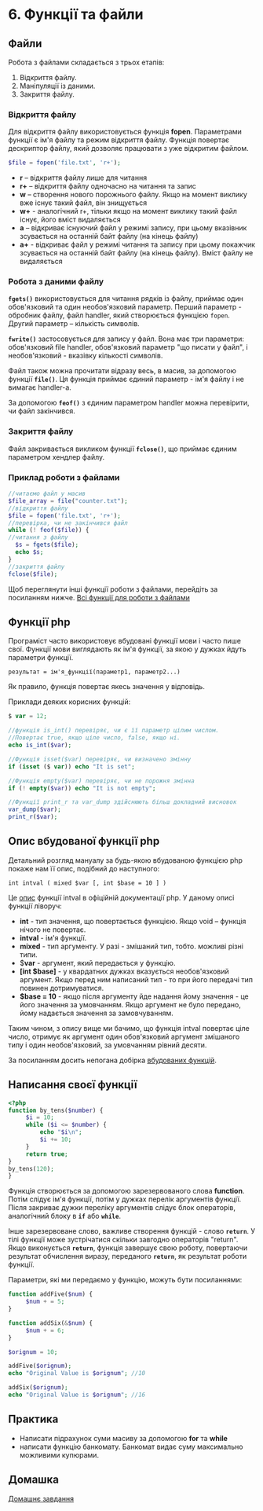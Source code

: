 # 6. Функції та файли

## Файли

Робота з файлами складається з трьох етапів:

1. Відкриття файлу.
2. Маніпуляції із даними.
3. Закриття файлу.

### Відкриття файлу

Для відкриття файлу використовується функція **fopen**. Параметрами функції є ім'я файлу та режим відкриття файлу. Функція повертає дескриптор файлу, який дозволяє працювати з уже відкритим файлом.

```php
$file = fopen('file.txt', 'r+');
```
 
- **r** – відкриття файлу лише для читання
- **r+** – відкриття файлу одночасно на читання та запис
- **w** – створення нового порожнього файлу. Якщо на момент виклику вже існує такий файл, він знищується
- **w+** - аналогічний r+, тільки якщо на момент виклику такий файл існує, його вміст видаляється
- **a** – відкриває існуючий файл у режимі запису, при цьому вказівник зсувається на останній байт файлу (на кінець файлу)
- **a+** - відкриває файл у режимі читання та запису при цьому покажчик зсувається на останній байт файлу (на кінець файлу). Вміст файлу не видаляється

### Робота з даними файлу

**`fgets()`** використовується для читання рядків із файлу, приймає один обов'язковий та один необов'язковий параметр. Перший параметр - обробник файлу, файл handler, який створюється функцією `fopen`. Другий параметр – кількість символів.

**`fwrite()`** застосовується для запису у файл. Вона має три параметри: обов'язковий file handler, обов'язковий параметр "що писати у файл", і необов'язковий - вказівку кількості символів.

Файл також можна прочитати відразу весь, в масив, за допомогою функції **`file()`**. Ця функція приймає єдиний параметр - ім'я файлу і не вимагає handler-а.

За допомогою **`feof()`** з єдиним параметром handler можна перевірити, чи файл закінчився.

### Закриття файлу

Файл закривається викликом функції **`fclose()`**, що приймає єдиним параметром хендлер файлу.

### Приклад роботи з файлами

```php
//читаємо файл у масив
$file_array = file("counter.txt");
//відкриття файлу
$file = fopen('file.txt', 'r+');
//перевірка, чи не закінчився файл
while (! feof($file)) {
//читання з файлу
  $s = fgets($file);
  echo $s;
}
//закриття файлу
fclose($file);
````
 
Щоб переглянути інші функції роботи з файлами, перейдіть за посиланням нижче.
[Всі функції для роботи з файлами](http://www.php.su/articles/?cat=fs&page=005)

## Функції php

Програміст часто використовує вбудовані функції мови і часто пише свої. Функції мови виглядають як ім'я функції, за якою у дужках йдуть параметри функції.

`результат = ім'я_функції(параметр1, параметр2...)`

Як правило, функція повертає якесь значення у відповідь.

Приклади деяких корисних функцій:
```php
$ var = 12;

//функція is_int() перевіряє, чи є її параметр цілим числом.
//Повертає true, якщо ціле число, false, якщо ні.
echo is_int($var);

//Функція isset($var) перевіряє, чи визначено змінну
if (isset ($ var)) echo "It is set";

//Функція empty($var) перевіряє, чи не порожня змінна
if (! empty($var)) echo "It is not empty";

//Функції print_r та var_dump здійснюють більш докладний висновок
var_dump($var);
print_r($var);
````

## Опис вбудованої функції php

Детальний розгляд мануалу за будь-якою вбудованою функцією php покаже нам її опис, подібний до наступного:

`int intval ( mixed $var [, int $base = 10 ] )`

Це [опис](http://php.net/manual/ru/function.intval.php) функції intval в офіційній документації php.
У даному описі функції ліворуч:

* **int** - тип значення, що повертається функцією. Якщо void – функція нічого не повертає.
* **intval** - ім'я функції.
* **mixed** - тип аргументу. У разі - змішаний тип, тобто. можливі різні типи.
* $**var** - аргумент, який передається у функцію.
* **[int $base]** - у квардатних дужках вказується необов'язковий аргумент. Якщо перед ним написаний тип - то при його передачі тип повинен дотримуватися.
* **$base = 10** - якщо після аргументу йде надання йому значення - це його значення за умовчанням. Якщо аргумент не було передано, йому надається значення за замовчуванням.

Таким чином, з опису вище ми бачимо, що функція intval повертає ціле число, отримує як аргумент один обов'язковий аргумент змішаного типу і один необов'язковий, за умовчанням рівний десяти.

За посиланням досить непогана добірка [вбудованих функцій](http://site-on.net/create/php/13-built-in-functions).

## Написання своєї функції

```php
<?php
function by_tens($number) {
     $i = 10;
     while ($i <= $number) {
         echo "$i\n";
         $i += 10;
     }
     return true;
}
by_tens(120);
}
````

Функція створюється за допомогою зарезервованого слова **function**. Потім слідує ім'я функції, потім у дужках перелік аргументів функції. Після закриває дужки переліку аргументів слідує блок операторів, аналогічний блоку в **`if`** або **`while`**.

Інше зарезервоване слово, важливе створення функцій - слово **`return`**. У тілі функції може зустрічатися скільки завгодно операторів "return". Якщо виконується **`return`**, функція завершує свою роботу, повертаючи результат обчислення виразу, переданого **`return`**, як результат роботи функції.

Параметри, які ми передаємо у функцію, можуть бути посиланнями:

```php
function addFive($num) {
     $num + = 5;
}

function addSix(&$num) {
     $num + = 6;
}

$orignum = 10;

addFive($orignum);
echo "Original Value is $orignum"; //10

addSix($orignum);
echo "Original Value is $orignum"; //16
````

## Практика

- Написати підрахунок суми масиву за допомогою **for** та **while**
- написати функцію банкомату. Банкомат видає суму максимально можливими купюрами.

## Домашка

[Домашнє завдання](hw6.md)
